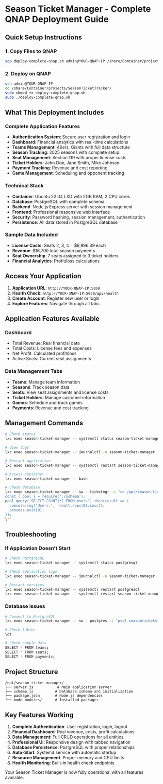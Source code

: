 # Season Ticket Manager - Complete QNAP Deployment Guide

## Quick Setup Instructions

### 1. Copy Files to QNAP
```bash
scp deploy-complete-qnap.sh admin@YOUR-QNAP-IP:/share/Container/projects/SeasonTicketTracker/
```

### 2. Deploy on QNAP
```bash
ssh admin@YOUR-QNAP-IP
cd /share/Container/projects/SeasonTicketTracker/
sudo chmod +x deploy-complete-qnap.sh
sudo ./deploy-complete-qnap.sh
```

## What This Deployment Includes

### Complete Application Features
- **Authentication System**: Secure user registration and login
- **Dashboard**: Financial analytics with real-time calculations
- **Teams Management**: 49ers, Giants with full data structure
- **Season Tracking**: 2025 seasons with complete setup
- **Seat Management**: Section 119 with proper license costs
- **Ticket Holders**: John Doe, Jane Smith, Mike Johnson
- **Payment Tracking**: Revenue and cost reporting
- **Game Management**: Scheduling and opponent tracking

### Technical Stack
- **Container**: Ubuntu 22.04 LXD with 2GB RAM, 2 CPU cores
- **Database**: PostgreSQL with complete schema
- **Backend**: Node.js Express server with session management
- **Frontend**: Professional responsive web interface
- **Security**: Password hashing, session management, authentication
- **Persistence**: All data stored in PostgreSQL database

### Sample Data Included
- **License Costs**: Seats 2, 3, 4 = $9,996.39 each
- **Revenue**: $16,700 total season payments
- **Seat Ownership**: 7 seats assigned to 3 ticket holders
- **Financial Analytics**: Profit/loss calculations

## Access Your Application

1. **Application URL**: `http://YOUR-QNAP-IP:5050`
2. **Health Check**: `http://YOUR-QNAP-IP:5050/api/health`
3. **Create Account**: Register new user or login
4. **Explore Features**: Navigate through all tabs

## Application Features Available

### Dashboard
- Total Revenue: Real financial data
- Total Costs: License fees and expenses  
- Net Profit: Calculated profit/loss
- Active Seats: Current seat assignments

### Data Management Tabs
- **Teams**: Manage team information
- **Seasons**: Track season data
- **Seats**: View seat assignments and license costs
- **Ticket Holders**: Manage customer information
- **Games**: Schedule and track games
- **Payments**: Revenue and cost tracking

## Management Commands

```bash
# Check status
lxc exec season-ticket-manager -- systemctl status season-ticket-manager

# View logs
lxc exec season-ticket-manager -- journalctl -u season-ticket-manager -f

# Restart application
lxc exec season-ticket-manager -- systemctl restart season-ticket-manager

# Access container
lxc exec season-ticket-manager -- bash

# Check database
lxc exec season-ticket-manager -- su - ticketmgr -c "cd /opt/season-ticket-manager && node -e \"
const { pool } = require('./schema');
pool.query('SELECT COUNT(*) FROM users').then(result => {
  console.log('Users:', result.rows[0].count);
  process.exit(0);
});
\""
```

## Troubleshooting

### If Application Doesn't Start
```bash
# Check PostgreSQL
lxc exec season-ticket-manager -- systemctl status postgresql

# Check application logs
lxc exec season-ticket-manager -- journalctl -u season-ticket-manager -n 50

# Restart services
lxc exec season-ticket-manager -- systemctl restart postgresql
lxc exec season-ticket-manager -- systemctl restart season-ticket-manager
```

### Database Issues
```bash
# Connect to PostgreSQL
lxc exec season-ticket-manager -- su - postgres -c "psql seasontickets"

# Check tables
\dt

# Check sample data
SELECT * FROM teams;
SELECT * FROM seats;
SELECT * FROM payments;
```

## Project Structure
```
/opt/season-ticket-manager/
├── server.js           # Main application server
├── schema.js          # Database schema and initialization
├── package.json       # Node.js dependencies
└── node_modules/      # Installed packages
```

## Key Features Working

1. **Complete Authentication**: User registration, login, logout
2. **Financial Dashboard**: Real revenue, costs, profit calculations
3. **Data Management**: Full CRUD operations for all entities
4. **Professional UI**: Responsive design with tabbed navigation
5. **Database Persistence**: PostgreSQL with proper relationships
6. **Auto-Start**: Systemd service with automatic startup
7. **Resource Management**: Proper memory and CPU limits
8. **Health Monitoring**: Built-in health check endpoints

Your Season Ticket Manager is now fully operational with all features available.